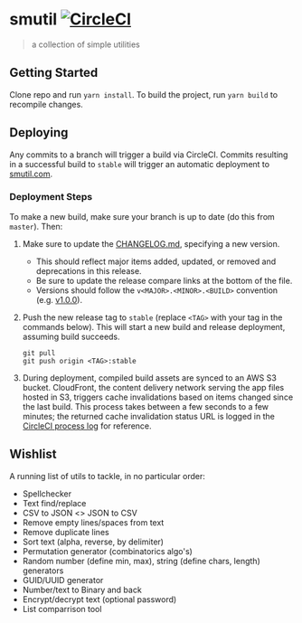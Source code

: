 # smutil [![CircleCI](https://circleci.com/gh/audseb/smutil.svg?style=svg)](https://circleci.com/gh/audseb/smutil)
> a collection of simple utilities


## Getting Started
Clone repo and run `yarn install`. To build the project, run `yarn build` to recompile changes.

## Deploying
Any commits to a branch will trigger a build via CircleCI. Commits resulting in a successful build to `stable` will trigger an automatic deployment to [smutil.com](https://smutil.com).

### Deployment Steps
To make a new build, make sure your branch is up to date (do this from `master`). Then:
1. Make sure to update the [CHANGELOG.md](CHANGELOG.md), specifying a new version.

   * This should reflect major items added, updated, or removed and deprecations in this release.
   * Be sure to update the release compare links at the bottom of the file.
   * Versions should follow the `v<MAJOR>.<MINOR>.<BUILD>` convention (e.g. [v1.0.0](https://github.com/audseb/smutil/releases/tag/v1.0.0)).

2. Push the new release tag to `stable` (replace `<TAG>` with your tag in the commands below). This will start a new build and release deployment, assuming build succeeds.

   ```git
   git pull
   git push origin <TAG>:stable
   ```

3. During deployment, compiled build assets are synced to an AWS S3 bucket. CloudFront, the content delivery network serving the app files hosted in S3, triggers cache invalidations based on items changed since the last build. This process takes between a few seconds to a few minutes; the returned cache invalidation status URL is logged in the [CircleCI process log](https://circleci.com/gh/audseb/smutil) for reference.

## Wishlist
A running list of utils to tackle, in no particular order:
* Spellchecker
* Text find/replace
* CSV to JSON <> JSON to CSV
* Remove empty lines/spaces from text
* Remove duplicate lines
* Sort text (alpha, reverse, by delimiter)
* Permutation generator (combinatorics algo's)
* Random number (define min, max), string (define chars, length) generators
* GUID/UUID generator
* Number/text to Binary and back
* Encrypt/decrypt text (optional password)
* List comparrison tool
